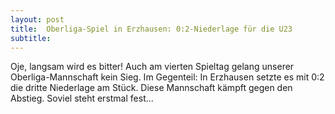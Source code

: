 ```yaml
---
layout: post
title:  Oberliga-Spiel in Erzhausen: 0:2-Niederlage für die U23
subtitle:  
---
```


Oje, langsam wird es bitter! Auch am vierten Spieltag gelang unserer Oberliga-Mannschaft kein Sieg. Im Gegenteil: In Erzhausen setzte es mit 0:2 die dritte Niederlage am Stück. Diese Mannschaft kämpft gegen den Abstieg. Soviel steht erstmal fest...



